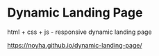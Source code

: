 # Dynamic Landing Page
html + css + js - responsive dynamic landing page

https://noyha.github.io/dynamic-landing-page/
